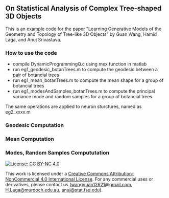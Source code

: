 ## On Statistical Analysis of Complex Tree-shaped 3D Objects
This is an example code for the paper "Learning Generative Models of the Geometry and Topology of Tree-like 3D Objects" by Guan Wang, Hamid Laga, and Anuj Srivastava.


### How to use the code

- compile DynamicProgrammingQ.c using mex function in matlab
- run eg1_geodesic_botanTrees.m to compute the geodesic between a pair of botancial trees
- run eg1_mean_botanTrees.m to compute the mean shape for a group of botancial trees
- run eg1_modesAndSamples_botanTrees.m to compute the principal variance mode and random samples for a group of botancial trees

The same operations are applied to neuron sturctures, named as eg2_xxxx.m

### Geodesic Computation

### Mean Computation

### Modes, Random Samples Compututation


[![License: CC BY-NC 4.0](https://img.shields.io/badge/License-CC%20BY--NC%204.0-lightgrey.svg)](https://creativecommons.org/licenses/by-nc/4.0/)

This work is licensed under a [Creative Commons Attribution-NonCommercial 4.0 International License](http://creativecommons.org/licenses/by-nc/4.0/). For any commercial uses or derivatives, please contact us (wangguan12621@gmail.com, H.Laga@murdoch.edu.au, anuj@stat.fsu.edu).
